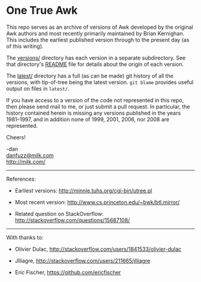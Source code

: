 One True Awk
============

This repo serves as an archive of versions of Awk developed
by the original Awk authors and most recently primarily maintained
by Brian Kernighan. This includes the earliest published version
through to the present day (as of this writing).

The [versions/](versions) directory has each version in a separate
subdirectory. See that directory's [README](versions/README.md) file
for details about the origin of each version.

The [latest/](latest) directory has a full (as can be
made) git history of all the versions, with tip-of-tree being the
latest version. `git blame` provides useful output on files in
`latest/`.

If you have access to a version of the code not represented in this
repo, then please send mail to me, or just submit a pull request.
In particular, the history contained herein is missing any versions
published in the years 1981&ndash;1997, and in addition
none of 1999, 2001, 2006, nor 2008 are represented.

Cheers!

-dan<br>
<danfuzz@milk.com><br>
<http://milk.com/>

- - - - -

References:

* Earliest versions:
  <http://minnie.tuhs.org/cgi-bin/utree.pl>

* Most recent version:
  <http://www.cs.princeton.edu/~bwk/btl.mirror/>

* Related question on StackOverflow:
  <http://stackoverflow.com/questions/15687108/>

- - - - -

With thanks to:

* Olivier Dulac, <http://stackoverflow.com/users/1841533/olivier-dulac>

* Jlliagre, <http://stackoverflow.com/users/211665/jlliagre>

* Eric Fischer, <https://github.com/ericfischer>
